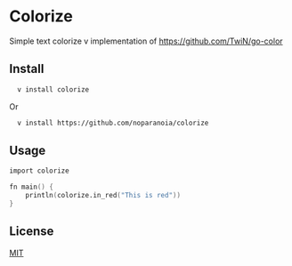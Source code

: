 
# Colorize

Simple text colorize v implementation of https://github.com/TwiN/go-color

## Install

```bash
  v install colorize
```

Or

```bash
  v install https://github.com/noparanoia/colorize
```
## Usage

```v
import colorize

fn main() {
	println(colorize.in_red("This is red"))
}
```

## License

[MIT](https://choosealicense.com/licenses/mit/)
